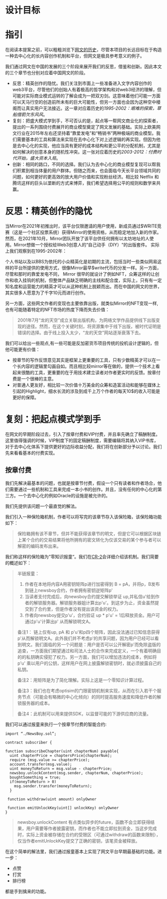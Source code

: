 设计目标
===

# 指引

在阅读本提案之前，可以粗粗浏览下[网文的历史](../misc/the-history-of-webnovel.md)，尽管本项目的长远目标在于构造一种去中心化的长内容创作机制和平台，但网文是极具参考意义的例子。

我们通过网文在中国的发展的三个阶段来展开我们的反思，借鉴和创新。因此本文的三个章节也分别对应着中国网文的阶段。

- 反思：精英创作的隐忧。我们关注到市面上一些准备进入文字内容创作的web3平台，尽管他们的创始人有着极高的哲学架构和对web3经济的理解，但可能对实际商业模式运转的了解会成为一把双刃剑。这意味着他们可能一方面可以天马行空的创造前所未有的巨大可能性，但另一方面也会因为这种空中楼阁而让真实用户无法接近。这一章对应着历史的*1995-2002：艰难的探索，草船借箭欠东风风*。
- 复刻：把盛大模式学到手，不可否认的是，起点等一帮网文商业化的探索者，提出的一系列围绕付费展开的商业模型奠定了网文发展的基础。实际上欧美网文行业在2015年左右还坚持着“靠爱发电”和“畅销书”两种极端的商业模型。我们需要基本的工具和算法来实现在去中心化下对上述逻辑的再实现。但因为他是去中心化的实现，他应当具有更好的成本结构和更公平的分配机制，尤其是如何解决的创意本身的随机性冲突。这一张对应着历史的*2003-2012：付费时代开始，盛大资本入局*。
- 创新：相同的路口，不同的选择。我们认为去中心化的商业模型复现可以帮我们积累到相当体量的用户群体。但随之而来，也会面临今天长平台领域共同的问题，如何更好的更高效的放大用户价值和实现粉丝经济。相比较 Netflix 和腾讯这样的巨头以垄断的方式来博弈，我们希望选择用公平的规则和数学来共赢。

# 反思：精英创作的隐忧

当Mirror在2021年初推出时，该平台仅限邀请的用户使用，新成员通过$WRITE竞赛‌（这是一个社区投票系统）获得Mirror的使用资格，从而稳定地加入新的作家。然而，在2021年10月，Mirror团队开放了该平台供任何拥有以太坊地址的人使用‌。Mirror想做一个授权给Web3创意人的“自己动手（DIY）“的出版套件。
实际上我们观察到在1995-2002年：

个人书站以及以BBS为依托的小众精英化是初期的主流，包括当时一些类似网易这样的平台所提供的使用方式，很像Mirror最早$write代币的分发一样。另一方面，尽管和那时的靠爱发电不同， Mirror 很早的就设计了例如NFT，众筹这样的让创作和收入挂钩的机制，但整体产品缺乏明确的主线和配合度，实际上，只有有一定知名度和运营能力的精英才可以从这种机制上脱颖而出。而在中国的网文的世界，其实很多人愿意为了千字10元而进行创作。

另一方面，这些网文作者的变现也主要依靠出版，就类似Mirror的NFT变现一样,也有可能随着特定的NFT市场的热度下降而失去价值：

> 2001年7月“龙的天空”成立关联出版机构，为网络文学作品提供线下出版变现的途径。然而，在这个关键时刻，将资源集中于线下出版，被时代证明是错误的选择。由于线上投入太少，“龙的天空”网站逐渐衰落下去。

我们可以给出一些观点,有一些可能是反加密货币项目传统的投机设计逻辑的，但他可能更有价值：

- 按章节的写作反馈意见其实是框架上更重要的工具，只有少数精英才可以在一个长内容的逻辑里勾画自如。而且相比较mirror等在做的，提供一个技术上看起来很酷的工具，更重要的在于用技术建立读者对作者更实时的反馈。按章付费是一个很棒的主意。
- 对普通人更友好，相比较一次价值十万美金的众筹和造富活动和能够在媒体上引起的Highlight，细水长流的涉及到成千上万个作者的每天10$的收入可能是更好的保障。




# 复刻：把起点模式学到手

在网文的早期阶段过去，引入了按章付费和VIP付费，并且率先确立了稿酬制度。这里值得强调的时候，VIP制度下的固定稿酬制度，需要编辑将其纳入VIP书库，对于去中心化体系下提供更好的边际收益分配，我们将在创新部分予以讨论。我们先来看看基本的付费实现。

## 按章付费

我们先解决最基本的问题，也就是按章节付费，假设一个只有读者和作者场合，他们需要通过一些机制和工具来完成一本小书的创作。并且，没有任何的中心化的第三方。一个去中心化的例如Oracle的设施是被允许的。

我们先提供该问题一个最直觉的解法。

我们引入一种保险箱机制，作者可以将写完的该章节存入该保险箱，该保险箱功能如下：

> 保险箱拥有该不章节，但并不能获得该章节的明文，但是它可以根据区块链上某个合约的交易结果将他所拥有的密文转化为仅该交易的某个参与者可以解密的编码发布出来。

我们称这样的保险箱为”零知识报童“。我们在[CR-2](CR-2.zh.md)会详细介绍该机制。我们简要的概述如下：

> 半链报童：
> 1. 作者在本地将内容A用密钥矩阵p进行加密得到 B = pA，并将p，B发布到链上newsboy合约，作者拥有密钥逆矩阵p'
> 2. 当读者支付完成后，向newsboy合约提交解锁举证 up,并私信u'给到作者的解锁服务器。解锁服务器姐计算出p'u'。到这步为止，资金虽然提交到了合约里，但是作者没有提出该资金的权力。
> 3. 作者向newsboy提交p'u'，合约验证 up * p'u' = 1后释放资金。用户可通过p'u'计算出p' 从而解锁明文A。
> 
> 备注1： 链上仅有up, pA 和 p'u'和p四个矩阵，因此没法通过已知信息获得p'从而解锁明文A。此外我们并不考虑p'的共享问题，因为用户已经可以看到明文。我们面临的另一个问题是：用户是否可以公开解密p'而免除盗版的追查，一方面我们期望通过和司法人士的合作来完成定义，一个有着明确目的的私钥确实侵犯了权力。另一方面，我们可以增加违法的成本，例如将p'u' 乘以用户的公钥，这样用户在网上披露解锁密钥时，就必须披露自己的私钥。
> 
> 备注2：用矩阵是为了简化理解。实际上这是一个零知识计算过程。
> 
> 备注3：我们也在考虑optisim的门限密钥机制来实现，从而在引入若干个服务节点（可能会有略微的中心化倾向）的同时提高服务速度和降低作者的解锁服务器的成本。
> 
> 备注4：此机制可以用来提供SDK，以监督可能的下游供应商的流量。

我们可以通过报童来执行一个按章节付费的智能合约:

```solidity
import “./NewsBoy.sol”;

contract subscriber {

function subscribeChapter(uint chapterNum) payable{
  uint chapterPrice = chaptersPrice[chapterNum];
  require (msg.value >= chapterPrice);
  account.transfer(msg.value);
  uint moneyToReturn = msg.value - chapterPrice;
  newsboy.unlockContent(msg.sender, chapterNum, chapterPrice); 
  boughtSomething = true;
  if(moneyToReturn > 0)
    msg.sender.transfer(moneyToReturn);
  }

 function withdraw(uint amount) onlyOwner

 function emitUnlockKey(uint[] unlockKey) onlyOwner
}
```

> newsboy.unlockContent 有点类似异步的future，函数不会立即获得结果，用户需要等作者披露密钥，而作者也不能立即拉到资金，当这步完成时，实际上资金被存储在合约的受限区（可通过withdraw的函数来限制），仅当作者emitUnlockKey提交了正确的密钥，该笔资金被释放。

在这个简单的解法里，我们通过报童基本上实现了网文平台早期最基础的功能。进一步：
- 点赞
- 打赏
- 排行榜
  
都是手到擒来的功能。
